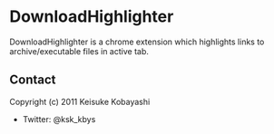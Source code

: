 # DownloadHighlighter
DownloadHighlighter is a chrome extension which highlights links to archive/executable files in active tab.

## Contact
Copyright (c) 2011 Keisuke Kobayashi
- Twitter: @ksk_kbys 
